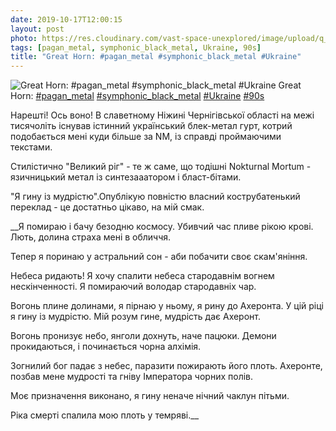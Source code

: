 ```yaml
---
date: 2019-10-17T12:00:15
layout: post
photo: https://res.cloudinary.com/vast-space-unexplored/image/upload/q_auto,dpr_auto,w_auto/photos/photo_773_17-10-2019_12-00-15.jpg
tags: [pagan_metal, symphonic_black_metal, Ukraine, 90s]
title: "Great Horn: #pagan_metal #symphonic_black_metal #Ukraine"
---
```

![Great Horn: #pagan_metal #symphonic_black_metal #Ukraine](https://res.cloudinary.com/vast-space-unexplored/image/upload/q_auto,dpr_auto,w_auto/photos/photo_773_17-10-2019_12-00-15.jpg)
Great Horn: [#pagan_metal](/tags/#pagan_metal) [#symphonic_black_metal](/tags/#symphonic_black_metal) [#Ukraine](/tags/#Ukraine) [#90s](/tags/#90s)

Нарешті! Ось воно! В славетному Ніжині Чернігівської області на межі тисячоліть існував істинний український блек-метал гурт, котрий подобається мені куди більше за NM, із справді проймаючими текстами.

Стилістично &quot;Великий ріг&quot; - те ж саме, що тодішні Nokturnal Mortum - язичницький метал із синтезааатором і бласт-бітами.

&quot;Я гину із мудрістю&quot;.Опублікую повністю власний кострубатенький переклад - це достатньо цікаво, на мій смак. 

__Я помираю і бачу безодню космосу. Убивчий час пливе рікою крові. Лють, долина страха мені в обличчя.

Тепер я поринаю у астральний сон - аби побачити своє скам&#39;яніння.

Небеса ридають! Я хочу спалити небеса стародавнім вогнем нескінченності. Я помираючий володар стародавніх чар.

Вогонь плине долинами, я пірнаю у ньому, я рину до Ахеронта. У цій ріці я гину із мудрістю. Мій розум гине, мудрість дає Ахеронт.

Вогонь пронизує небо, янголи дохнуть, наче пацюки. Демони прокидаються, і починається чорна алхімія.

Зогнилий бог падає з небес, паразити пожирають його плоть. Ахеронте, позбав мене мудрості та гніву Імператора чорних полів.

Моє призначення виконано, я гину неначе нічний чаклун пітьми.

Ріка смерті спалила мою плоть у темряві.__